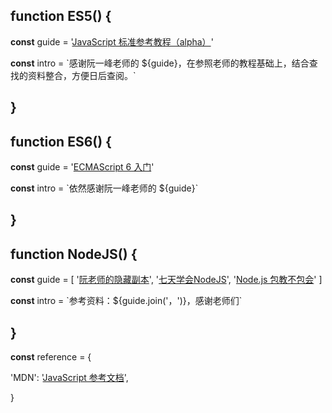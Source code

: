 ## function ES5() {

**const** guide = '[JavaScript 标准参考教程（alpha）](http://javascript.ruanyifeng.com/)'

**const** intro = \`感谢阮一峰老师的 ${guide}，在参照老师的教程基础上，结合查找的资料整合，方便日后查阅。\`

## }

## function ES6() {

**const** guide = '[ECMAScript 6 入门](http://es6.ruanyifeng.com/)'

**const** intro = \`依然感谢阮一峰老师的 ${guide}\`

## }

## function NodeJS() {

**const** guide = [
  '[阮老师的隐藏副本](http://javascript.ruanyifeng.com/nodejs/basic.html)',
  '[七天学会NodeJS](http://nqdeng.github.io/7-days-nodejs/#1.5.4)',
  '[Node.js 包教不包会](https://github.com/alsotang/node-lessons)'
]

**const** intro = \`参考资料：${guide.join('，')}，感谢老师们\`

## }

**const** reference = {

'MDN': '[JavaScript 参考文档](https://developer.mozilla.org/zh-CN/docs/Web/JavaScript/Reference/)',

}
